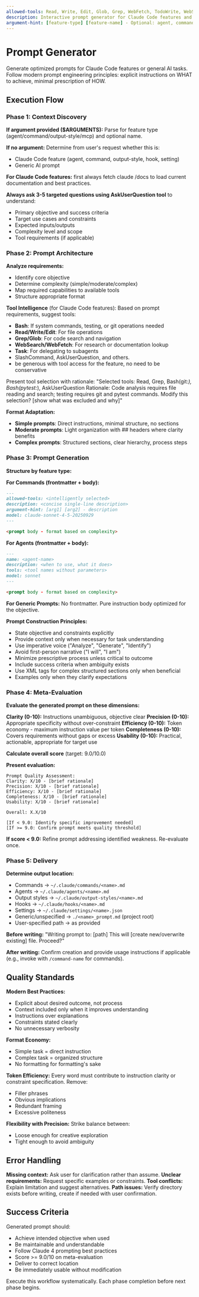 ```yaml
---
allowed-tools: Read, Write, Edit, Glob, Grep, WebFetch, TodoWrite, WebSearch
description: Interactive prompt generator for Claude Code features and general AI prompts with intelligent tool selection and self-evaluation
argument-hint: [feature-type] [feature-name] - Optional: agent, command, output-style, or leave empty to investigate
---
```


# Prompt Generator

Generate optimized prompts for Claude Code features or general AI tasks. Follow modern prompt engineering principles: explicit instructions on WHAT to achieve, minimal prescription of HOW.

## Execution Flow

### Phase 1: Context Discovery

**If argument provided ($ARGUMENTS):**
Parse for feature type (agent/command/output-style/mcp) and optional name.

**If no argument:**
Determine from user's request whether this is:
- Claude Code feature (agent, command, output-style, hook, setting)
- Generic AI prompt

**For Claude Code features:**
first always fetch claude /docs <feature-type> to load current documentation and best practices.

**Always ask 3-5 targeted questions using AskUserQuestion tool** to understand:
- Primary objective and success criteria
- Target use cases and constraints
- Expected inputs/outputs
- Complexity level and scope
- Tool requirements (if applicable)

### Phase 2: Prompt Architecture

**Analyze requirements:**
- Identify core objective
- Determine complexity (simple/moderate/complex)
- Map required capabilities to available tools
- Structure appropriate format

**Tool Intelligence** (for Claude Code features):
Based on prompt requirements, suggest tools:
- **Bash**: If system commands, testing, or git operations needed
- **Read/Write/Edit**: For file operations
- **Grep/Glob**: For code search and navigation
- **WebSearch/WebFetch**: For research or documentation lookup
- **Task**: For delegating to subagents
- SlashCommand, AskUserQuestion, and others.
- be generous with tool access for the feature, no need to be conservative

Present tool selection with rationale:
"Selected tools: Read, Grep, Bash(git:*), Bash(pytest:*), AskUserQuestion
Rationale: Code analysis requires file reading and search; testing requires git and pytest commands.
Modify this selection? [show what was excluded and why]"

**Format Adaptation:**
- **Simple prompts**: Direct instructions, minimal structure, no sections
- **Moderate prompts**: Light organization with ## headers where clarity benefits
- **Complex prompts**: Structured sections, clear hierarchy, process steps

### Phase 3: Prompt Generation

**Structure by feature type:**

**For Commands (frontmatter + body):**
```markdown
---
allowed-tools: <intelligently selected>
description: <concise single-line description>
argument-hint: [arg1] [arg2] - description
model: claude-sonnet-4-5-20250929
---

<prompt body - format based on complexity>
```

**For Agents (frontmatter + body):**
```markdown
---
name: <agent-name>
description: <when to use, what it does>
tools: <tool names without parameters>
model: sonnet
---

<prompt body - format based on complexity>
```

**For Generic Prompts:**
No frontmatter. Pure instruction body optimized for the objective.

**Prompt Construction Principles:**
- State objective and constraints explicitly
- Provide context only when necessary for task understanding
- Use imperative voice ("Analyze", "Generate", "Identify")
- Avoid first-person narrative ("I will", "I am")
- Minimize prescriptive process unless critical to outcome
- Include success criteria when ambiguity exists
- Use XML tags for complex structured sections only when beneficial
- Examples only when they clarify expectations

### Phase 4: Meta-Evaluation

**Evaluate the generated prompt on these dimensions:**

**Clarity (0-10):** Instructions unambiguous, objective clear
**Precision (0-10):** Appropriate specificity without over-constraint
**Efficiency (0-10):** Token economy - maximum instruction value per token
**Completeness (0-10):** Covers requirements without gaps or excess
**Usability (0-10):** Practical, actionable, appropriate for target use

**Calculate overall score** (target: 9.0/10.0)

**Present evaluation:**
```
Prompt Quality Assessment:
Clarity: X/10 - [brief rationale]
Precision: X/10 - [brief rationale]
Efficiency: X/10 - [brief rationale]
Completeness: X/10 - [brief rationale]
Usability: X/10 - [brief rationale]

Overall: X.X/10

[If < 9.0: Identify specific improvement needed]
[If >= 9.0: Confirm prompt meets quality threshold]
```

**If score < 9.0:** Refine prompt addressing identified weakness. Re-evaluate once.

### Phase 5: Delivery

**Determine output location:**
- Commands → `~/.claude/commands/<name>.md`
- Agents → `~/.claude/agents/<name>.md`
- Output styles → `~/.claude/output-styles/<name>.md`
- Hooks → `~/.claude/hooks/<name>.md`
- Settings → `~/.claude/settings/<name>.json`
- Generic/unspecified → `./<name>_prompt.md` (project root)
- User-specified path → as provided

**Before writing:**
"Writing prompt to: [path]
This will [create new/overwrite existing] file.
Proceed?"

**After writing:**
Confirm creation and provide usage instructions if applicable (e.g., invoke with `/command-name` for commands).

## Quality Standards

**Modern Best Practices:**
- Explicit about desired outcome, not process
- Context included only when it improves understanding
- Instructions over explanations
- Constraints stated clearly
- No unnecessary verbosity

**Format Economy:**
- Simple task = direct instruction
- Complex task = organized structure
- No formatting for formatting's sake

**Token Efficiency:**
Every word must contribute to instruction clarity or constraint specification. Remove:
- Filler phrases
- Obvious implications
- Redundant framing
- Excessive politeness

**Flexibility with Precision:**
Strike balance between:
- Loose enough for creative exploration
- Tight enough to avoid ambiguity

## Error Handling

**Missing context:** Ask user for clarification rather than assume.
**Unclear requirements:** Request specific examples or constraints.
**Tool conflicts:** Explain limitation and suggest alternatives.
**Path issues:** Verify directory exists before writing, create if needed with user confirmation.

## Success Criteria

Generated prompt should:
- Achieve intended objective when used
- Be maintainable and understandable
- Follow Claude 4 prompting best practices
- Score >= 9.0/10 on meta-evaluation
- Deliver to correct location
- Be immediately usable without modification

Execute this workflow systematically. Each phase completion before next phase begins.
